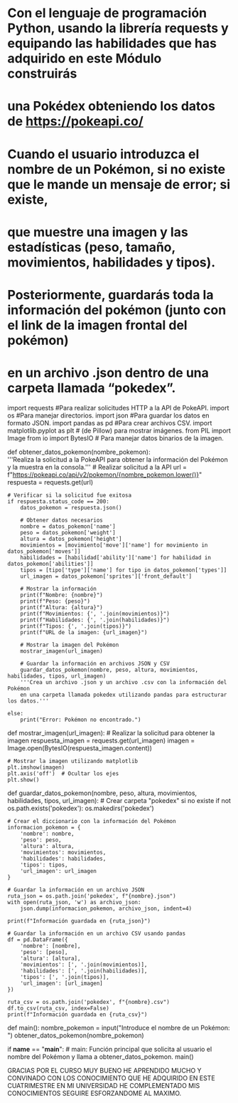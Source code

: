 # Con el lenguaje de programación Python, usando la librería requests y equipando las habilidades que has adquirido en este Módulo construirás 
# una Pokédex obteniendo los datos de https://pokeapi.co/
# Cuando el usuario introduzca el nombre de un Pokémon, si no existe que le mande un mensaje de error; si existe, 
# que muestre una imagen y las estadísticas (peso, tamaño, movimientos, habilidades y tipos). 
# Posteriormente, guardarás toda la información del pokémon (junto con el link de la imagen frontal del pokémon) 
# en un archivo .json dentro de una carpeta llamada “pokedex”.

import requests  #Para realizar solicitudes HTTP a la API de PokeAPI.
import os   #Para manejar directorios.
import json #Para guardar los datos en formato JSON.
import pandas as pd #Para crear archivos CSV.
import matplotlib.pyplot as plt # (de Pillow) para mostrar imágenes.
from PIL import Image
from io import BytesIO  # Para manejar datos binarios de la imagen.

def obtener_datos_pokemon(nombre_pokemon):  
    '''Realiza la solicitud a la PokeAPI para obtener la información del Pokémon y la muestra en la consola.'''
    # Realizar solicitud a la API
    url = f"https://pokeapi.co/api/v2/pokemon/{nombre_pokemon.lower()}"
    respuesta = requests.get(url)

    # Verificar si la solicitud fue exitosa
    if respuesta.status_code == 200:
        datos_pokemon = respuesta.json()
        
        # Obtener datos necesarios
        nombre = datos_pokemon['name']
        peso = datos_pokemon['weight']
        altura = datos_pokemon['height']
        movimientos = [movimiento['move']['name'] for movimiento in datos_pokemon['moves']]
        habilidades = [habilidad['ability']['name'] for habilidad in datos_pokemon['abilities']]
        tipos = [tipo['type']['name'] for tipo in datos_pokemon['types']]
        url_imagen = datos_pokemon['sprites']['front_default']
        
        # Mostrar la información
        print(f"Nombre: {nombre}")
        print(f"Peso: {peso}")
        print(f"Altura: {altura}")
        print(f"Movimientos: {', '.join(movimientos)}")
        print(f"Habilidades: {', '.join(habilidades)}")
        print(f"Tipos: {', '.join(tipos)}")
        print(f"URL de la imagen: {url_imagen}")
        
        # Mostrar la imagen del Pokémon
        mostrar_imagen(url_imagen)

        # Guardar la información en archivos JSON y CSV
        guardar_datos_pokemon(nombre, peso, altura, movimientos, habilidades, tipos, url_imagen)
        '''Crea un archivo .json y un archivo .csv con la información del Pokémon 
        en una carpeta llamada pokedex utilizando pandas para estructurar los datos.'''
        
    else:
        print("Error: Pokémon no encontrado.")

def mostrar_imagen(url_imagen):
    # Realizar la solicitud para obtener la imagen
    respuesta_imagen = requests.get(url_imagen)
    imagen = Image.open(BytesIO(respuesta_imagen.content))
    
    # Mostrar la imagen utilizando matplotlib
    plt.imshow(imagen)
    plt.axis('off')  # Ocultar los ejes
    plt.show()

def guardar_datos_pokemon(nombre, peso, altura, movimientos, habilidades, tipos, url_imagen):
    # Crear carpeta "pokedex" si no existe
    if not os.path.exists('pokedex'):
        os.makedirs('pokedex')
    
    # Crear el diccionario con la información del Pokémon
    informacion_pokemon = {
        'nombre': nombre,
        'peso': peso,
        'altura': altura,
        'movimientos': movimientos,
        'habilidades': habilidades,
        'tipos': tipos,
        'url_imagen': url_imagen
    }
    
    # Guardar la información en un archivo JSON
    ruta_json = os.path.join('pokedex', f"{nombre}.json")
    with open(ruta_json, 'w') as archivo_json:
        json.dump(informacion_pokemon, archivo_json, indent=4)
    
    print(f"Información guardada en {ruta_json}")
    
    # Guardar la información en un archivo CSV usando pandas
    df = pd.DataFrame({
        'nombre': [nombre],
        'peso': [peso],
        'altura': [altura],
        'movimientos': [', '.join(movimientos)],
        'habilidades': [', '.join(habilidades)],
        'tipos': [', '.join(tipos)],
        'url_imagen': [url_imagen]
    })
    
    ruta_csv = os.path.join('pokedex', f"{nombre}.csv")
    df.to_csv(ruta_csv, index=False)
    print(f"Información guardada en {ruta_csv}")

def main():
    nombre_pokemon = input("Introduce el nombre de un Pokémon: ")
    obtener_datos_pokemon(nombre_pokemon)

if __name__ == "__main__":    #  main: Función principal que solicita al usuario el nombre del Pokémon y llama a obtener_datos_pokemon.
    main()

GRACIAS POR EL CURSO MUY BUENO HE APRENDIDO MUCHO Y CONVINADO CON LOS CONOCIMIENTO QUE HE ADQUIRIDO EN ESTE CUATRIMESTRE EN MI UNIVERSIDAD HE COMPLEMENTADO MIS CONOCIMIENTOS SEGUIRE ESFORZANDOME AL MAXIMO. 
